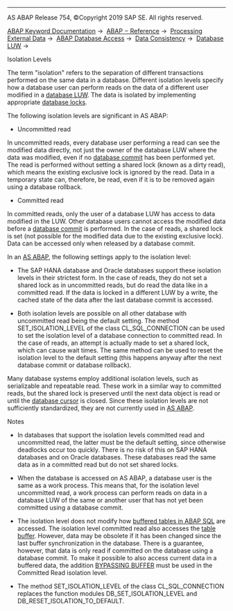   

* * *

AS ABAP Release 754, ©Copyright 2019 SAP SE. All rights reserved.

[ABAP Keyword Documentation](javascript:call_link\('abenabap.htm'\)) →  [ABAP − Reference](javascript:call_link\('abenabap_reference.htm'\)) →  [Processing External Data](javascript:call_link\('abenabap_language_external_data.htm'\)) →  [ABAP Database Access](javascript:call_link\('abenabap_sql.htm'\)) →  [Data Consistency](javascript:call_link\('abentransaction.htm'\)) →  [Database LUW](javascript:call_link\('abendb_transaction.htm'\)) → 

Isolation Levels

The term "isolation" refers to the separation of different transactions performed on the same data in a database. Different isolation levels specify how a database user can perform reads on the data of a different user modified in a [database LUW](javascript:call_link\('abendatabase_luw_glosry.htm'\) "Glossary Entry"). The data is isolated by implementing appropriate [database locks](javascript:call_link\('abendatabase_lock_glosry.htm'\) "Glossary Entry").

The following isolation levels are significant in AS ABAP:

-   Uncommitted read

In uncommitted reads, every database user performing a read can see the modified data directly, not just the owner of the database LUW where the data was modified, even if no [database commit](javascript:call_link\('abendb_commit.htm'\)) has been performed yet. The read is performed without setting a shared lock (known as a dirty read), which means the existing exclusive lock is ignored by the read. Data in a temporary state can, therefore, be read, even if it is to be removed again using a database rollback.

-   Committed read

In committed reads, only the user of a database LUW has access to data modified in the LUW. Other database users cannot access the modified data before a [database commit](javascript:call_link\('abendb_commit.htm'\)) is performed. In the case of reads, a shared lock is set (not possible for the modified data due to the existing exclusive lock). Data can be accessed only when released by a database commit.

In an [AS ABAP](javascript:call_link\('abensap_nw_abap_glosry.htm'\) "Glossary Entry"), the following settings apply to the isolation level:

-   The SAP HANA database and Oracle databases support these isolation levels in their strictest form. In the case of reads, they do not set a shared lock as in uncommitted reads, but do read the data like in a committed read. If the data is locked in a different LUW by a write, the cached state of the data after the last database commit is accessed.

-   Both isolation levels are possible on all other database with uncommitted read being the default setting. The method SET\_ISOLATION\_LEVEL of the class CL\_SQL\_CONNECTION can be used to set the isolation level of a database connection to committed read. In the case of reads, an attempt is actually made to set a shared lock, which can cause wait times. The same method can be used to reset the isolation level to the default setting (this happens anyway after the next database commit or database rollback).

Many database systems employ additional isolation levels, such as serializable and repeatable read. These work in a similar way to committed reads, but the shared lock is preserved until the next data object is read or until the [database cursor](javascript:call_link\('abendatabase_cursor_glosry.htm'\) "Glossary Entry") is closed. Since these isolation levels are not sufficiently standardized, they are not currently used in [AS ABAP](javascript:call_link\('abensap_nw_abap_glosry.htm'\) "Glossary Entry").

Notes

-   In databases that support the isolation levels committed read and uncommitted read, the latter must be the default setting, since otherwise deadlocks occur too quickly. There is no risk of this on SAP HANA databases and on Oracle databases. These databases read the same data as in a committed read but do not set shared locks.

-   When the database is accessed on AS ABAP, a database user is the same as a work process. This means that, for the isolation level uncommitted read, a work process can perform reads on data in a database LUW of the same or another user that has not yet been committed using a database commit.

-   The isolation level does not modify how [buffered tables in ABAP SQL](javascript:call_link\('abensap_puffering.htm'\)) are accessed. The isolation level committed read also accesses the [table buffer](javascript:call_link\('abentable_buffer_glosry.htm'\) "Glossary Entry"). However, data may be obsolete if it has been changed since the last buffer synchronization in the database. There is a guarantee, however, that data is only read if committed on the database using a database commit. To make it possible to also access current data in a buffered data, the addition [BYPASSING BUFFER](javascript:call_link\('abapselect_additions.htm'\)) must be used in the Committed Read isolation level.

-   The method SET\_ISOLATION\_LEVEL of the class CL\_SQL\_CONNECTION replaces the function modules DB\_SET\_ISOLATION\_LEVEL and DB\_RESET\_ISOLATION\_TO\_DEFAULT.
